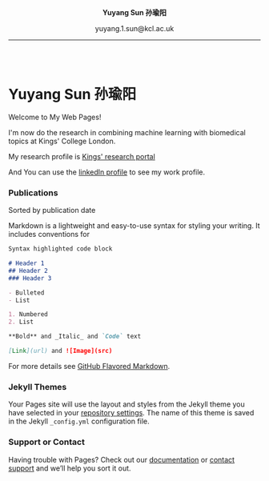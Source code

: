 <html>
<head>
</head>
<body>
<table width="800" border="0" align="center" cellspacing="0" cellpadding="0">
  <p align="center"><b> Yuyang Sun 孙瑜阳 </b></p>
  <p align="center">yuyang.1.sun@kcl.ac.uk</p>
  <hr />
  <br />
</table>          
</body>
 
# Yuyang Sun 孙瑜阳


Welcome to My Web Pages!

I'm now do the research in combining machine learning with biomedical topics at Kings' College London.

My research profile is [Kings' research portal](https://kclpure.kcl.ac.uk/portal/en/persons/yuyang-sun(cbf450de-244c-4615-901e-2835b8afed02).html)

And You can use the [linkedIn profile](https://www.linkedin.com/in/yuyang-sun-045171170/) to see my work profile.

### Publications

Sorted by publication date

Markdown is a lightweight and easy-to-use syntax for styling your writing. It includes conventions for

```markdown
Syntax highlighted code block

# Header 1
## Header 2
### Header 3

- Bulleted
- List

1. Numbered
2. List

**Bold** and _Italic_ and `Code` text

[Link](url) and ![Image](src)
```

For more details see [GitHub Flavored Markdown](https://guides.github.com/features/mastering-markdown/).

### Jekyll Themes

Your Pages site will use the layout and styles from the Jekyll theme you have selected in your [repository settings](https://github.com/RaphaelSun/RaphaelSun.github.io/settings). The name of this theme is saved in the Jekyll `_config.yml` configuration file.

### Support or Contact

Having trouble with Pages? Check out our [documentation](https://help.github.com/categories/github-pages-basics/) or [contact support](https://github.com/contact) and we’ll help you sort it out.
</html>
